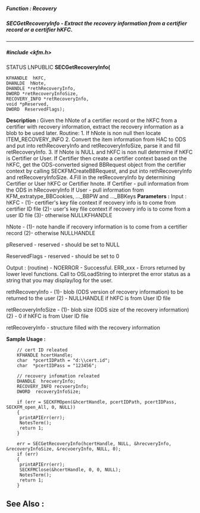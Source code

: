 ##### Function : Recovery
##### SECGetRecoveryInfo - Extract the recovery information from a certifier record or a certifier hKFC.
---
##### #include <kfm.h>
STATUS LNPUBLIC **SECGetRecoveryInfo(**

	KFHANDLE  hKFC,
	DHANLDE  hNote,
	DHANDLE *rethRecoveryInfo,
	DWORD *retRecoveryInfoSize,
	RECOVERY_INFO *retRecoveryInfo,
	void *pReserved,
	DWORD  ReservedFlags);
**Description :**
Given the hNote of a certifier record or the hKFC from a certifier with 
recovery information, extract the recovery information as a blob to be used 
later.
Routine:
	1. If hNote is non null then locate ITEM_RECOVERY_INFO
	2. Convert the item information from HAC to ODS and put into 
rethRecoveryInfo and retRecoveryInfoSize, parse it and fill retRecoveryInfo.
	3. If hNote is NULL and hKFC is non null determine if hKFC is Certifier 
or User.
	   If Certifier then create a certifier context based on the hKFC, get 
the ODS-converted signed BBRequest object from the certifier context by calling 
SECKFMCreateBBRequest, and put into rethRecoveryInfo and retRecoveryInfoSize. 
	4.Fill in the retRecoveryInfo by determining Certifier or User hKFC or 
Certifier hnote. 
	 If Certifier - pull information from the ODS in hRecoveryInfo
	 If User - pull information from KFM_extratype_BBCookies, ..._BBPW and 
..._BBKeys
**Parameters :**
Input :
hKFC  -  (1)- certifier's key file context if recovery info is to come from certifier ID file 
				(2)- user's key file context if recovery info is to come from a user ID file
				(3)- otherwise NULLKFHANDLE

hNote  -  (1)- note handle if recovery information is to come from a certifier record 
				(2)- otherwise NULLHANDLE

pReserved  -  reserved - should be set to NULL

ReservedFlags  -  reserved - should be set to 0

Output :
(routine)  -  NOERROR - Successful.
	ERR_xxx - Errors returned by lower level functions.  Call to OSLoadString to interpret the error status as a string that you may display/log for the user.


rethRecoveryInfo  -  (1)- blob (ODS version of recovery information) to be returned to the user
				(2) - NULLHANDLE if hKFC is from User ID file

retRecoveryInfoSize  -  (1)- blob size (ODS size of the recovery information)
				(2) - 0 if hKFC is from User ID file

retRecoveryInfo  -  structure filled with the recovery information

**Sample Usage :**
```
	// cert ID releated
	KFHANDLE hcertHandle;
	char  *pcertIDPath = "d:\\cert.id";
	char  *pcertIDPass = "123456";

	// recovery infomation releated
	DHANDLE  hrecveryInfo;
	RECOVERY_INFO recvoeryInfo;
	DWORD  recoveryInfoSize;

	if (err = SECKFMOpen(&hcertHandle, pcertIDPath, pcertIDPass, 
SECKFM_open_All, 0, NULL)) 
	{
	 printAPIErr(err);
	 NotesTerm();
	 return 1;
	}

	err = SECGetRecoveryInfo(hcertHandle, NULL, &hrecveryInfo, 
&recoveryInfoSize, &recvoeryInfo, NULL, 0);
	if (err) 
	{
	 printAPIErr(err);
	 SECKFMClose(&hcertHandle, 0, 0, NULL);
	 NotesTerm();
	 return 1;  
	}
```
**See Also :**
[](D:/md_files/.md)
---

